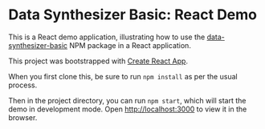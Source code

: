 # Data Synthesizer Basic: React Demo

This is a React demo application, illustrating how to use the [data-synthesizer-basic](https://www.npmjs.com/package/data-synthesizer-basic) NPM package in a React application.

This project was bootstrapped with [Create React App](https://github.com/facebook/create-react-app).

When you first clone this, be sure to run `npm install` as per the usual process.

Then in the project directory, you can run `npm start`, which will start the demo in development mode. Open [http://localhost:3000](http://localhost:3000) to view it in the browser.


